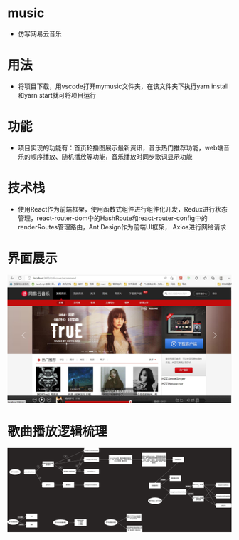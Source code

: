 # music
  * 仿写网易云音乐
# 用法
  * 将项目下载，用vscode打开mymusic文件夹，在该文件夹下执行yarn install和yarn start就可将项目运行
# 功能
  * 项目实现的功能有：首页轮播图展示最新资讯，音乐热门推荐功能，web端音乐的顺序播放、随机播放等功能，音乐播放时同步歌词显示功能
# 技术栈
  * 使用React作为前端框架，使用函数式组件进行组件化开发，Redux进行状态管理，react-router-dom中的HashRoute和react-router-config中的renderRoutes管理路由，Ant Design作为前端UI框架， Axios进行网络请求
# 界面展示
![image](./display.jpg)
# 歌曲播放逻辑梳理
![image](./music.png)
